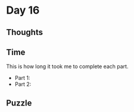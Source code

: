 # Day 16

## Thoughts

## Time

This is how long it took me to complete each part.

- Part 1: 
- Part 2: 

## Puzzle


